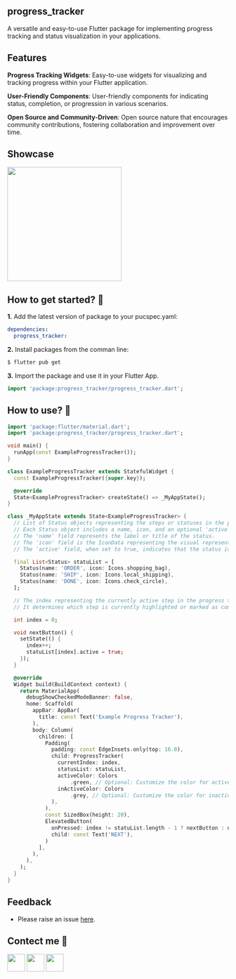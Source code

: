 <!--
This README describes the package. If you publish this package to pub.dev,
this README's contents appear on the landing page for your package.

For information about how to write a good package README, see the guide for
[writing package pages](https://dart.dev/guides/libraries/writing-package-pages).

For general information about developing packages, see the Dart guide for
[creating packages](https://dart.dev/guides/libraries/create-library-packages)
and the Flutter guide for
[developing packages and plugins](https://flutter.dev/developing-packages).
-->

## progress_tracker

 A versatile and easy-to-use Flutter package for implementing progress tracking and status visualization in your applications.

## Features

**Progress Tracking Widgets**:
Easy-to-use widgets for visualizing and tracking progress within your Flutter application.

**User-Friendly Components**:
User-friendly components for indicating status, completion, or progression in various scenarios.

**Open Source and Community-Driven**:
Open source nature that encourages community contributions, fostering collaboration and improvement over time.

## Showcase

<img src="https://github.com/nixtomalon/progress_tracker/raw/main/assets/pt-sample.gif" width="260" />

## How to get started? 🤔

**1.** Add the latest version of package to your pucspec.yaml:
```yaml
dependencies:
  progress_tracker:
```
**2.** Install packages from the comman line: 
```bash
$ flutter pub get
```
**3.** Import the package and use it in your Flutter App.
```dart
import 'package:progress_tracker/progress_tracker.dart';
```

## How to use? 🤔

```dart
import 'package:flutter/material.dart';
import 'package:progress_tracker/progress_tracker.dart';

void main() {
  runApp(const ExampleProgressTracker());
}

class ExampleProgressTracker extends StatefulWidget {
  const ExampleProgressTracker({super.key});

  @override
  State<ExampleProgressTracker> createState() => _MyAppState();
}

class _MyAppState extends State<ExampleProgressTracker> {
  // List of Status objects representing the steps or statuses in the progress tracker.
  // Each Status object includes a name, icon, and an optional 'active' parameter to indicate its current status.
  // The 'name' field represents the label or title of the status.
  // The 'icon' field is the IconData representing the visual representation of the status.
  // The 'active' field, when set to true, indicates that the status is currently active or completed.

  final List<Status> statuList = [
    Status(name: 'ORDER', icon: Icons.shopping_bag),
    Status(name: 'SHIP', icon: Icons.local_shipping),
    Status(name: 'DONE', icon: Icons.check_circle),
  ];

  // The index representing the currently active step in the progress tracker.
  // It determines which step is currently highlighted or marked as completed.

  int index = 0;

  void nextButton() {
    setState(() {
      index++;
      statuList[index].active = true;
    });
  }

  @override
  Widget build(BuildContext context) {
    return MaterialApp(
      debugShowCheckedModeBanner: false,
      home: Scaffold(
        appBar: AppBar(
          title: const Text('Example Progress Tracker'),
        ),
        body: Column(
          children: [
            Padding(
              padding: const EdgeInsets.only(top: 16.0),
              child: ProgressTracker(
                currentIndex: index,
                statusList: statuList,
                activeColor: Colors
                    .green, // Optional: Customize the color for active steps (default: Colors.green).
                inActiveColor: Colors
                    .grey, // Optional: Customize the color for inactive steps (default: Colors.grey).
              ),
            ),
            const SizedBox(height: 20),
            ElevatedButton(
              onPressed: index != statuList.length - 1 ? nextButton : null,
              child: const Text('NEXT'),
            )
          ],
        ),
      ),
    );
  }
}

```
## Feedback 
* Please raise an issue <a href = "https://github.com/nixtomalon/progress_tracker/issues">here</a>.

## Contect me 📨
<a href="https://github.com/nixtomalon"><img src= "https://img.icons8.com/ios-glyphs/344/github.png" width = "40px"/></a> <a href="https://www.linkedin.com/in/norman-tomalon/"><img src= "https://img.icons8.com/color/344/linkedin.png" width = "40px"/></a> <a href="mailto:nonixtomalon@gmail.com"><img src= "https://img.icons8.com/color/344/gmail-new.png" width = "40px"/></a>